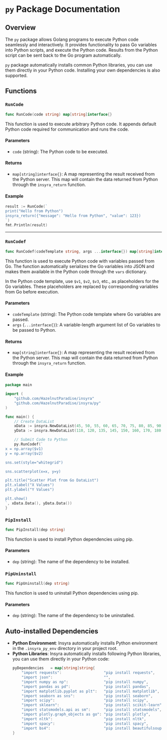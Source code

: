# `py` Package Documentation

## Overview

The `py` package allows Golang programs to execute Python code seamlessly and interactively. It provides functionality to pass Go variables into Python scripts, and execute the Python code. Results from the Python script can be sent back to the Go program automatically.

`py` package automatically installs common Python libraries, you can use them directly in your Python code. Installing your own dependencies is also supported.

## Functions

### `RunCode`

```go
func RunCode(code string) map[string]interface{}
```

This function is used to execute arbitrary Python code. It appends default Python code required for communication and runs the code.

#### Parameters

- `code` (string): The Python code to be executed.

#### Returns

- `map[string]interface{}`: A map representing the result received from the Python server. This map will contain the data returned from Python through the `insyra_return` function.

#### Example

```go
result := RunCode(`
print("Hello from Python")
insyra_return({"message": "Hello from Python", "value": 123})
`)
fmt.Println(result)
```

---

### `RunCodef`

```go
func RunCodef(codeTemplate string, args ...interface{}) map[string]interface{}
```

This function is used to execute Python code with variables passed from Go. The function automatically serializes the Go variables into JSON and makes them available in the Python code through the `vars` dictionary.

In the Python code template, use `$v1`, `$v2`, `$v3`, etc., as placeholders for the Go variables. These placeholders are replaced by corresponding variables from Go before execution.

#### Parameters

- `codeTemplate` (string): The Python code template where Go variables are passed.
- `args` (`...interface{}`): A variable-length argument list of Go variables to be passed to Python.

#### Returns

- `map[string]interface{}`: A map representing the result received from the Python server. This map will contain the data returned from Python through the `insyra_return` function.

#### Example

```go
package main

import (
	"github.com/HazelnutParadise/insyra"
	"github.com/HazelnutParadise/insyra/py"
)

func main() {
	// Create DataList
	xData := insyra.NewDataList(45, 50, 55, 60, 65, 70, 75, 80, 85, 90)
	yData := insyra.NewDataList(110, 120, 135, 145, 150, 160, 170, 180, 190, 200)

	// Submit Code to Python
	py.RunCodef(`
x = np.array($v1)
y = np.array($v2)

sns.set(style="whitegrid")

sns.scatterplot(x=x, y=y)

plt.title("Scatter Plot from Go DataList")
plt.xlabel("X Values")
plt.ylabel("Y Values")

plt.show()
`, xData.Data(), yData.Data())
}

```

### `PipInstall`

```go
func PipInstall(dep string)
```

This function is used to install Python dependencies using pip.

#### Parameters

- `dep` (string): The name of the dependency to be installed.

### `PipUninstall`

```go
func PipUninstall(dep string)
```

This function is used to uninstall Python dependencies using pip.

#### Parameters

- `dep` (string): The name of the dependency to be uninstalled.

## Auto-installed Dependencies

- **Python Environment**: Insyra automatically installs Python environment in the `.insyra_py_env` directory in your project root.
- **Python Libraries**: Insyra automatically installs following Python libraries, you can use them directly in your Python code:
	``` go
	pyDependencies   = map[string]string{
		"import requests":                   "pip install requests",       // HTTP requests
		"import json":                       "",                           // JSON data processing (built-in module)
		"import numpy as np":                "pip install numpy",        // Numerical operations
		"import pandas as pd":               "pip install pandas",         // Data analysis and processing
		"import matplotlib.pyplot as plt":   "pip install matplotlib",     // Data visualization
		"import seaborn as sns":             "pip install seaborn",        // Data visualization
		"import scipy":                      "pip install scipy",          // Scientific computing
		"import sklearn":                    "pip install scikit-learn",   // Machine learning
		"import statsmodels.api as sm":      "pip install statsmodels",    // Statistical modeling
		"import plotly.graph_objects as go": "pip install plotly",         // Interactive data visualization
		"import nltk":                       "pip install nltk",           // Natural language processing
		"import spacy":                      "pip install spacy",          // Efficient natural language processing
		"import bs4":                        "pip install beautifulsoup4", // Web scraping
	}
	```
